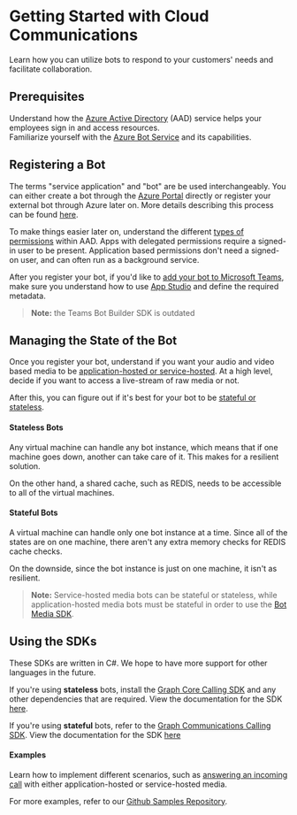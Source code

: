 # Getting Started with Cloud Communications

Learn how you can utilize bots to respond to your customers' needs and facilitate collaboration.

## Prerequisites
Understand how the [Azure Active Directory](https://docs.microsoft.com/en-us/azure/active-directory/fundamentals/active-directory-whatis)
(AAD) service helps your employees sign in and access resources. <br/>
Familiarize yourself with the [Azure Bot Service](https://docs.microsoft.com/en-us/azure/bot-service/bot-service-overview-introduction?view=azure-bot-service-3.0) and its capabilities.

## Registering a Bot

The terms "service application" and "bot" are be used interchangeably. You can either create a bot through the [Azure Portal](https://azure.microsoft.com/en-us/features/azure-portal/) directly or register your external bot through Azure later on. More details describing this process can be found [here](https://docs.microsoft.com/en-us/azure/bot-service/bot-service-quickstart-registration?view=azure-bot-service-3.0&viewFallbackFrom=azure-bot-service-3.0).

To make things easier later on, understand the different [types of permissions](https://docs.microsoft.com/en-us/azure/active-directory/develop/v1-permissions-and-consent#types-of-permissions) within AAD. Apps with delegated permissions require a signed-in user to be present. Application based permissions don't need a signed-on user, and can often run as a background service.


After you register your bot, if you'd like to [add your bot to Microsoft Teams](https://docs.microsoft.com/en-us/microsoftteams/platform/concepts/calls-and-meetings/registering-calling-bot), make sure you understand how to use [App Studio](https://docs.microsoft.com/en-us/microsoftteams/platform/get-started/get-started-app-studio) and define the required metadata.

>**Note:** the Teams Bot Builder SDK is outdated

## Managing the State of the Bot
Once you register your bot, understand if you want your audio and video based media to be [application-hosted or service-hosted](). At a high level, decide if you want to access a live-stream of raw media or not.

After this, you can figure out if it's best for your bot to be [stateful or stateless](https://microsoftgraph.github.io/microsoft-graph-comms-samples/docs/articles/calls/StateManagement.html).


#### Stateless Bots
Any virtual machine can handle any bot instance, which means that if one machine goes down, another can take care of it. This makes for a resilient solution.

On the other hand, a shared cache, such as REDIS, needs to be accessible to all of the virtual machines.

#### Stateful Bots
A virtual machine can handle only one bot instance at a time. Since all of the states are on one machine, there aren't any extra memory checks for REDIS cache checks.

On the downside, since the bot instance is just on one machine, it isn't as resilient.


>**Note:** Service-hosted media bots can be stateful or stateless, while application-hosted media bots must be stateful in order to use the [Bot Media SDK](https://www.nuget.org/packages/Microsoft.Skype.Bots.Media/1.13.1.324-alpha).

## Using the SDKs

These SDKs are written in C#. We hope to have more support for other languages in the future.

If you're using **stateless** bots, install the [Graph Core Calling SDK](https://www.nuget.org/packages/Microsoft.Graph.Communications.Core.Calls/1.1.0-prerelease.1855) and any other dependencies that are required. View the documentation for the SDK [here](https://microsoftgraph.github.io/microsoft-graph-comms-samples/docs/core_calls/index.html).


If you're using **stateful** bots, refer to the [Graph Communications Calling SDK](https://www.nuget.org/packages/Microsoft.Graph.Communications.Calls/1.1.0-prerelease.1855). View the documentation for the SDK [here](https://microsoftgraph.github.io/microsoft-graph-comms-samples/docs/calls/index.html)

#### Examples
Learn how to implement different scenarios, such as [answering an incoming call](https://microsoftgraph.github.io/microsoft-graph-comms-samples/docs/articles/index.html#example-incoming-calls) with either application-hosted or service-hosted media.

For more examples, refer to our [Github Samples Repository](https://microsoftgraph.github.io/microsoft-graph-comms-samples/docs/index.html).
